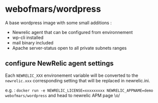 # webofmars/wordpress

A base wordpress image with some small additions :

* Newrelic agent that can be configured from environnement
* wp-cli installed
* mail binary included
* Apache server-status open to all private subnets ranges

## configure NewRelic agent settings

Each `NEWRELIC_XXX` environement variable will be converted to the `newrelic.xxx` corresponding setting that will be replaced in newrelic.ini.

e.g. : `docker run -e NEWRELIC_LICENSE=xxxxxxxxx NEWRELIC_APPNAME=demo webofmars/wordpress` and head to newrelic APM page \o/